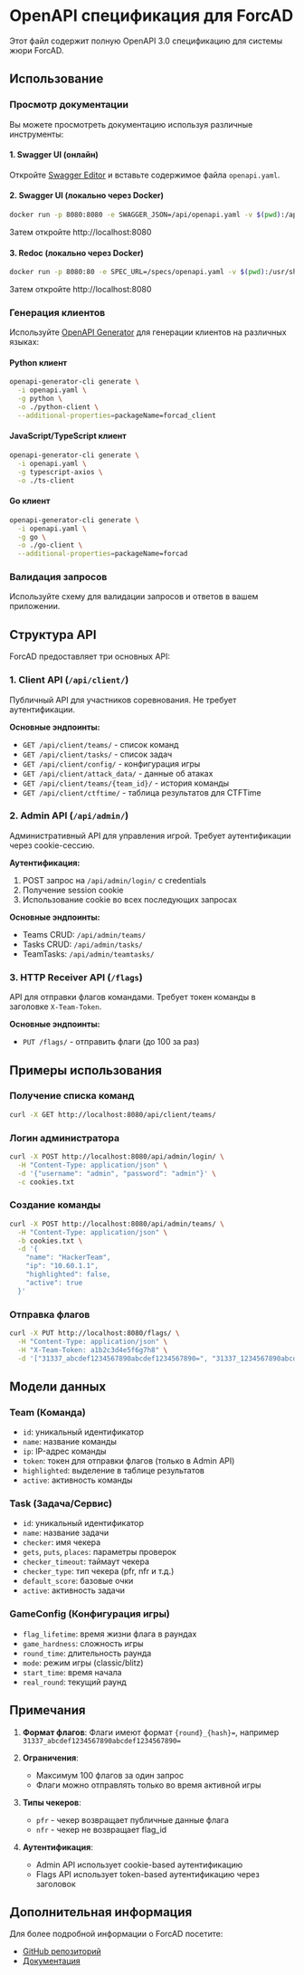 # OpenAPI спецификация для ForcAD

Этот файл содержит полную OpenAPI 3.0 спецификацию для системы жюри ForcAD.

## Использование

### Просмотр документации

Вы можете просмотреть документацию используя различные инструменты:

#### 1. Swagger UI (онлайн)
Откройте [Swagger Editor](https://editor.swagger.io/) и вставьте содержимое файла `openapi.yaml`.

#### 2. Swagger UI (локально через Docker)
```bash
docker run -p 8080:8080 -e SWAGGER_JSON=/api/openapi.yaml -v $(pwd):/api swaggerapi/swagger-ui
```
Затем откройте http://localhost:8080

#### 3. Redoc (локально через Docker)
```bash
docker run -p 8080:80 -e SPEC_URL=/specs/openapi.yaml -v $(pwd):/usr/share/nginx/html/specs redocly/redoc
```
Затем откройте http://localhost:8080

### Генерация клиентов

Используйте [OpenAPI Generator](https://github.com/OpenAPITools/openapi-generator) для генерации клиентов на различных языках:

#### Python клиент
```bash
openapi-generator-cli generate \
  -i openapi.yaml \
  -g python \
  -o ./python-client \
  --additional-properties=packageName=forcad_client
```

#### JavaScript/TypeScript клиент
```bash
openapi-generator-cli generate \
  -i openapi.yaml \
  -g typescript-axios \
  -o ./ts-client
```

#### Go клиент
```bash
openapi-generator-cli generate \
  -i openapi.yaml \
  -g go \
  -o ./go-client \
  --additional-properties=packageName=forcad
```

### Валидация запросов

Используйте схему для валидации запросов и ответов в вашем приложении.

## Структура API

ForcAD предоставляет три основных API:

### 1. Client API (`/api/client/`)
Публичный API для участников соревнования. Не требует аутентификации.

**Основные эндпоинты:**
- `GET /api/client/teams/` - список команд
- `GET /api/client/tasks/` - список задач
- `GET /api/client/config/` - конфигурация игры
- `GET /api/client/attack_data/` - данные об атаках
- `GET /api/client/teams/{team_id}/` - история команды
- `GET /api/client/ctftime/` - таблица результатов для CTFTime

### 2. Admin API (`/api/admin/`)
Административный API для управления игрой. Требует аутентификации через cookie-сессию.

**Аутентификация:**
1. POST запрос на `/api/admin/login/` с credentials
2. Получение session cookie
3. Использование cookie во всех последующих запросах

**Основные эндпоинты:**
- Teams CRUD: `/api/admin/teams/`
- Tasks CRUD: `/api/admin/tasks/`
- TeamTasks: `/api/admin/teamtasks/`

### 3. HTTP Receiver API (`/flags`)
API для отправки флагов командами. Требует токен команды в заголовке `X-Team-Token`.

**Основные эндпоинты:**
- `PUT /flags/` - отправить флаги (до 100 за раз)

## Примеры использования

### Получение списка команд
```bash
curl -X GET http://localhost:8080/api/client/teams/
```

### Логин администратора
```bash
curl -X POST http://localhost:8080/api/admin/login/ \
  -H "Content-Type: application/json" \
  -d '{"username": "admin", "password": "admin"}' \
  -c cookies.txt
```

### Создание команды
```bash
curl -X POST http://localhost:8080/api/admin/teams/ \
  -H "Content-Type: application/json" \
  -b cookies.txt \
  -d '{
    "name": "HackerTeam",
    "ip": "10.60.1.1",
    "highlighted": false,
    "active": true
  }'
```

### Отправка флагов
```bash
curl -X PUT http://localhost:8080/flags/ \
  -H "Content-Type: application/json" \
  -H "X-Team-Token: a1b2c3d4e5f6g7h8" \
  -d '["31337_abcdef1234567890abcdef1234567890=", "31337_1234567890abcdefabcdef1234567890="]'
```

## Модели данных

### Team (Команда)
- `id`: уникальный идентификатор
- `name`: название команды
- `ip`: IP-адрес команды
- `token`: токен для отправки флагов (только в Admin API)
- `highlighted`: выделение в таблице результатов
- `active`: активность команды

### Task (Задача/Сервис)
- `id`: уникальный идентификатор
- `name`: название задачи
- `checker`: имя чекера
- `gets`, `puts`, `places`: параметры проверок
- `checker_timeout`: таймаут чекера
- `checker_type`: тип чекера (pfr, nfr и т.д.)
- `default_score`: базовые очки
- `active`: активность задачи

### GameConfig (Конфигурация игры)
- `flag_lifetime`: время жизни флага в раундах
- `game_hardness`: сложность игры
- `round_time`: длительность раунда
- `mode`: режим игры (classic/blitz)
- `start_time`: время начала
- `real_round`: текущий раунд

## Примечания

1. **Формат флагов**: Флаги имеют формат `{round}_{hash}=`, например `31337_abcdef1234567890abcdef1234567890=`

2. **Ограничения**:
   - Максимум 100 флагов за один запрос
   - Флаги можно отправлять только во время активной игры

3. **Типы чекеров**:
   - `pfr` - чекер возвращает публичные данные флага
   - `nfr` - чекер не возвращает flag_id

4. **Аутентификация**:
   - Admin API использует cookie-based аутентификацию
   - Flags API использует token-based аутентификацию через заголовок

## Дополнительная информация

Для более подробной информации о ForcAD посетите:
- [GitHub репозиторий](https://github.com/pomo-mondreganto/ForcAD)
- [Документация](https://github.com/pomo-mondreganto/ForcAD/blob/master/README.md)

